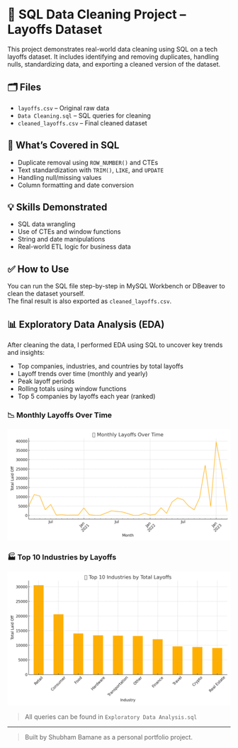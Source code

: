 # 🧹 SQL Data Cleaning Project – Layoffs Dataset

This project demonstrates real-world data cleaning using SQL on a tech layoffs dataset. 
It includes identifying and removing duplicates, handling nulls, standardizing data, and exporting a cleaned version of the dataset.

## 🗂 Files
- `layoffs.csv` – Original raw data
- `Data Cleaning.sql` – SQL queries for cleaning
- `cleaned_layoffs.csv` – Final cleaned dataset

## 🔧 What’s Covered in SQL
- Duplicate removal using `ROW_NUMBER()` and CTEs
- Text standardization with `TRIM()`, `LIKE`, and `UPDATE`
- Handling null/missing values
- Column formatting and date conversion

## 💡 Skills Demonstrated
- SQL data wrangling
- Use of CTEs and window functions
- String and date manipulations
- Real-world ETL logic for business data

## ✅ How to Use
You can run the SQL file step-by-step in MySQL Workbench or DBeaver to clean the dataset yourself.  
The final result is also exported as `cleaned_layoffs.csv`.

## 📊 Exploratory Data Analysis (EDA)

After cleaning the data, I performed EDA using SQL to uncover key trends and insights:

- Top companies, industries, and countries by total layoffs
- Layoff trends over time (monthly and yearly)
- Peak layoff periods
- Rolling totals using window functions
- Top 5 companies by layoffs each year (ranked)

### 📉 Monthly Layoffs Over Time
![Monthly Layoffs](/monthly_layoffs.png)

### 🏭 Top 10 Industries by Layoffs
![Top Industries](/top_industries.png)

> All queries can be found in `Exploratory Data Analysis.sql`

---

> Built by Shubham Bamane as a personal portfolio project.
